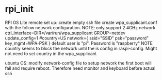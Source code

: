 # rpi_init
RPI OS Lite remote set up:
create empty ssh file
create wpa_supplicant.conf with the follow network configuration. NOTE: only support 2.4GHz network
ctrl_interface=DIR=/var/run/wpa_supplicant GROUP=netdev
update_config=1
#country=US
network={
     ssid="SSID"
     psk="password"
     key_mgmt=WPA-PSK
}
default user is "pi". Password is "raspberry"
NOTE country seems to block the network until the is config in raspi-config. Might not need to set country in the wpa_supplicant


ubuntu OS:
modify network-config file to setup network
the first boot will fail and require reboot. Therefore need monitor and keyboard before actual ssh
